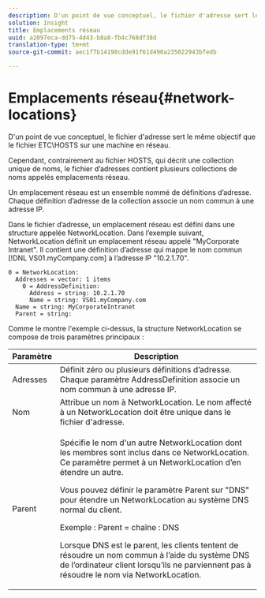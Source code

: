 ```yaml
---
description: D'un point de vue conceptuel, le fichier d'adresse sert le même objectif que le fichier ETC\HOSTS sur une machine en réseau.
solution: Insight
title: Emplacements réseau
uuid: a2097eca-dd75-4d43-b8a8-fb4c768df38d
translation-type: tm+mt
source-git-commit: aec1f7b14198cdde91f61d490a235022943bfedb

---
```



# Emplacements réseau{#network-locations}

D&#39;un point de vue conceptuel, le fichier d&#39;adresse sert le même objectif que le fichier ETC\HOSTS sur une machine en réseau.

Cependant, contrairement au fichier HOSTS, qui décrit une collection unique de noms, le fichier d’adresses contient plusieurs collections de noms appelés emplacements réseau.

Un emplacement réseau est un ensemble nommé de définitions d’adresse. Chaque définition d’adresse de la collection associe un nom commun à une adresse IP.

Dans le fichier d’adresse, un emplacement réseau est défini dans une structure appelée NetworkLocation. Dans l’exemple suivant, NetworkLocation définit un emplacement réseau appelé &quot;MyCorporate Intranet&quot;. Il contient une définition d’adresse qui mappe le nom commun [!DNL VS01.myCompany.com] à l’adresse IP &quot;10.2.1.70&quot;.

```
0 = NetworkLocation: 
  Addresses = vector: 1 items
    0 = AddressDefinition: 
      Address = string: 10.2.1.70
      Name = string: VS01.myCompany.com
  Name = string: MyCorporateIntranet
  Parent = string: 
```

Comme le montre l&#39;exemple ci-dessus, la structure NetworkLocation se compose de trois paramètres principaux :

<table id="table_9142A0EFA15E4C37975E7ACE234F6FDD"> 
 <thead> 
  <tr> 
   <th colname="col1" class="entry"> Paramètre </th> 
   <th colname="col2" class="entry"> Description </th> 
  </tr> 
 </thead>
 <tbody> 
  <tr> 
   <td colname="col1"> Adresses </td> 
   <td colname="col2"> Définit zéro ou plusieurs définitions d’adresse. Chaque paramètre AddressDefinition associe un nom commun à une adresse IP. </td> 
  </tr> 
  <tr> 
   <td colname="col1"> Nom </td> 
   <td colname="col2"> Attribue un nom à NetworkLocation. Le nom affecté à un NetworkLocation doit être unique dans le fichier d'adresse. </td> 
  </tr> 
  <tr> 
   <td colname="col1"> Parent </td> 
   <td colname="col2"> <p>Spécifie le nom d'un autre NetworkLocation dont les membres sont inclus dans ce NetworkLocation. Ce paramètre permet à un NetworkLocation d’en étendre un autre. </p> <p>Vous pouvez définir le paramètre Parent sur "DNS" pour étendre un NetworkLocation au système DNS normal du client. </p> <p>Exemple : Parent = chaîne : DNS </p> <p>Lorsque DNS est le parent, les clients tentent de résoudre un nom commun à l’aide du système DNS de l’ordinateur client lorsqu’ils ne parviennent pas à résoudre le nom via NetworkLocation. </p> </td> 
  </tr> 
 </tbody> 
</table>

